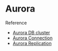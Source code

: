# Aurora

Reference

- [Aurora DB cluster](https://docs.aws.amazon.com/AmazonRDS/latest/AuroraUserGuide/Aurora.Overview.html)
- [Aurora Connection](https://docs.aws.amazon.com/AmazonRDS/latest/AuroraUserGuide/Aurora.Overview.Endpoints.html)
- [Aurora Replication](https://docs.aws.amazon.com/AmazonRDS/latest/AuroraUserGuide/Aurora.Replication.html)
